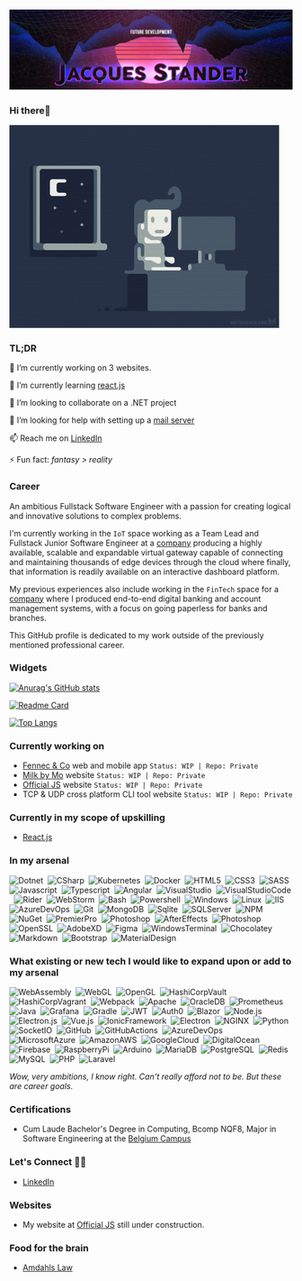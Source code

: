 ### ![officialjs-github-profile-header](./officialjs-github-profile-header-1080p.png)

### Hi there🤟

![night-coding](./night-coding.gif)

### TL;DR

🔭 I’m currently working on 3 websites.

🌱 I’m currently learning [react.js](https://reactjs.org/)

👯 I’m looking to collaborate on a .NET project

🤔 I’m looking for help with setting up a [mail server](https://hub.docker.com/r/mailserver/docker-mailserver/)

📫 Reach me on [LinkedIn](https://www.linkedin.com/in/jacques-stander/)

⚡ Fun fact: *fantasy > reality*

### Career

An ambitious Fullstack Software Engineer with a passion for creating logical and innovative solutions to complex problems.

I'm currently working in the `IoT` space working as a Team Lead and Fullstack Junior Software Engineer at a [company](https://www.iotnxt.com/) producing a highly available, scalable and expandable virtual gateway capable of connecting and maintaining thousands of edge devices through the cloud where finally, that information is readily available on an interactive dashboard platform.

My previous experiences also include working in the `FinTech` space for a [company](https://corporate.sybrin.com/) where I produced end-to-end digital banking and account management systems, with a focus on going paperless for banks and branches.

This GitHub profile is dedicated to my work outside of the previously mentioned professional career.

### Widgets

[![Anurag's GitHub stats](https://github-readme-stats.vercel.app/api?username=officialjs)](https://github.com/anuraghazra/github-readme-stats)

[![Readme Card](https://github-readme-stats.vercel.app/api/pin/?username=officialjs&repo=officialjs)](https://github.com/anuraghazra/github-readme-stats)

[![Top Langs](https://github-readme-stats.vercel.app/api/top-langs/?username=officialjs&layout=compact)](https://github.com/anuraghazra/github-readme-stats)

### Currently working on

* [Fennec & Co](https://fennecandco.co.za) web and mobile app `Status: WIP | Repo: Private`
* [Milk by Mo](https://milkbymo.co.za) website `Status: WIP | Repo: Private`
* [Official JS](https://officialjs.co.za) website `Status: WIP | Repo: Private`
* TCP & UDP cross platform CLI tool website `Status: WIP | Repo: Private`

### Currently in my scope of upskilling

* [React.js](https://reactjs.org/)

### In my arsenal

![Dotnet](https://img.shields.io/badge/-Dotnet-05122A?style=flat&logo=dotnet)&nbsp;
![CSharp](https://img.shields.io/badge/-CSharp-05122A?style=flat&logo=csharp)&nbsp;
![Kubernetes](https://img.shields.io/badge/-Kubernetes-05122A?style=flat&logo=kubernetes)&nbsp;
![Docker](https://img.shields.io/badge/-Docker-05122A?style=flat&logo=docker)&nbsp;
![HTML5](https://img.shields.io/badge/-HTML5-05122A?style=flat&logo=html5)&nbsp;
![CSS3](https://img.shields.io/badge/-CSS3-05122A?style=flat&logo=css3)&nbsp;
![SASS](https://img.shields.io/badge/-SASS-05122A?style=flat&logo=sass)&nbsp;
![Javascript](https://img.shields.io/badge/-Javascript-05122A?style=flat&logo=javascript)&nbsp;
![Typescript](https://img.shields.io/badge/-Typescript-05122A?style=flat&logo=typescript)&nbsp;
![Angular](https://img.shields.io/badge/-Angular-05122A?style=flat&logo=angular)&nbsp;
![VisualStudio](https://img.shields.io/badge/-VisualStudio-05122A?style=flat&logo=visualstudio)&nbsp;
![VisualStudioCode](https://img.shields.io/badge/-VisualStudioCode-05122A?style=flat&logo=visualstudiocode)&nbsp;
![Rider](https://img.shields.io/badge/-Rider-05122A?style=flat&logo=rider)&nbsp;
![WebStorm](https://img.shields.io/badge/-WebStorm-05122A?style=flat&logo=webstorm)&nbsp;
![Bash](https://img.shields.io/badge/-Bash-05122A?style=flat&logo=bash)&nbsp;
![Powershell](https://img.shields.io/badge/-Powershell-05122A?style=flat&logo=powershell)&nbsp;
![Windows](https://img.shields.io/badge/-Windows-05122A?style=flat&logo=windows)&nbsp;
![Linux](https://img.shields.io/badge/-Linux-05122A?style=flat&logo=linux)&nbsp;
![IIS](https://img.shields.io/badge/-IIS-05122A?style=flat&logo=iis)&nbsp;
![AzureDevOps](https://img.shields.io/badge/-AzureDevOps-05122A?style=flat&logo=azuredevops)&nbsp;
![Git](https://img.shields.io/badge/-Git-05122A?style=flat&logo=git)&nbsp;
![MongoDB](https://img.shields.io/badge/-MongoDB-05122A?style=flat&logo=mongodb)&nbsp;
![Sqlite](https://img.shields.io/badge/-Sqlite-05122A?style=flat&logo=sqlite)&nbsp;
![SQLServer](https://img.shields.io/badge/-SQLServer-05122A?style=flat&logo=sqlserver)&nbsp;
![NPM](https://img.shields.io/badge/-NPM-05122A?style=flat&logo=npm)&nbsp;
![NuGet](https://img.shields.io/badge/-NuGet-05122A?style=flat&logo=nuget)&nbsp;
![PremierPro](https://img.shields.io/badge/-PremierPro-05122A?style=flat&logo=adobepremierepro)&nbsp;
![Photoshop](https://img.shields.io/badge/-Photoshop-05122A?style=flat&logo=photoshop)&nbsp;
![AfterEffects](https://img.shields.io/badge/-AfterEffects-05122A?style=flat&logo=adobeaftereffects)&nbsp;
![Photoshop](https://img.shields.io/badge/-Photoshop-05122A?style=flat&logo=adobephotoshop)&nbsp;
![OpenSSL](https://img.shields.io/badge/-OpenSSL-05122A?style=flat&logo=openssl)&nbsp;
![AdobeXD](https://img.shields.io/badge/-AdobeXD-05122A?style=flat&logo=adobexd)&nbsp;
![Figma](https://img.shields.io/badge/-Figma-05122A?style=flat&logo=figma)&nbsp;
![WindowsTerminal](https://img.shields.io/badge/-WindowsTerminal-05122A?style=flat&logo=windowsterminal)&nbsp;
![Chocolatey](https://img.shields.io/badge/-Chocolatey-05122A?style=flat&logo=chocolatey)&nbsp;
![Markdown](https://img.shields.io/badge/-Markdown-05122A?style=flat&logo=markdown)&nbsp;
![Bootstrap](https://img.shields.io/badge/-Bootstrap-05122A?style=flat&logo=bootstrap)&nbsp;
![MaterialDesign](https://img.shields.io/badge/-MaterialDesign-05122A?style=flat&logo=materialdesign)&nbsp;

### What existing or new tech I would like to expand upon or add to my arsenal

![WebAssembly](https://img.shields.io/badge/-WebAssembly-05122A?style=flat&logo=webassembly)&nbsp;
![WebGL](https://img.shields.io/badge/-WebGL-05122A?style=flat&logo=webgl)&nbsp;
![OpenGL](https://img.shields.io/badge/-OpenGL-05122A?style=flat&logo=opengl)&nbsp;
![HashiCorpVault](https://img.shields.io/badge/-HashiCorpVault-05122A?style=flat&logo=vault)&nbsp;
![HashiCorpVagrant](https://img.shields.io/badge/-HashiCorpVagrant-05122A?style=flat&logo=vagrant)&nbsp;
![Webpack](https://img.shields.io/badge/-Webpack-05122A?style=flat&logo=webpack)&nbsp;
![Apache](https://img.shields.io/badge/-Apache-05122A?style=flat&logo=apache)&nbsp;
![OracleDB](https://img.shields.io/badge/-OracleDB-05122A?style=flat&logo=oracle)&nbsp;
![Prometheus](https://img.shields.io/badge/-Prometheus-05122A?style=flat&logo=prometheus)&nbsp;
![Java](https://img.shields.io/badge/-Java-05122A?style=flat&logo=java)&nbsp;
![Grafana](https://img.shields.io/badge/-Grafana-05122A?style=flat&logo=grafana)&nbsp;
![Gradle](https://img.shields.io/badge/-Gradle-05122A?style=flat&logo=gradle)&nbsp;
![JWT](https://img.shields.io/badge/-JWT-05122A?style=flat&logo=jsonwebtokens)&nbsp;
![Auth0](https://img.shields.io/badge/-Auth0-05122A?style=flat&logo=auth0)&nbsp;
![Blazor](https://img.shields.io/badge/-Blazor-05122A?style=flat&logo=blazor)&nbsp;
![Node.js](https://img.shields.io/badge/-Node.js-05122A?style=flat&logo=nodedotjs)&nbsp;
![Electron.js](https://img.shields.io/badge/-Electron.js-05122A?style=flat&logo=electron)&nbsp;
![Vue.js](https://img.shields.io/badge/-Vue.js-05122A?style=flat&logo=vuedotjs)&nbsp;
![IonicFramework](https://img.shields.io/badge/-IonicFramework-05122A?style=flat&logo=ionic)&nbsp;
![Electron](https://img.shields.io/badge/-Electron-05122A?style=flat&logo=electron)&nbsp;
![NGINX](https://img.shields.io/badge/-NGINX-05122A?style=flat&logo=nginx)&nbsp;
![Python](https://img.shields.io/badge/-Python-05122A?style=flat&logo=python)&nbsp;
![SocketIO](https://img.shields.io/badge/-SocketIO-05122A?style=flat&logo=socketdotio)&nbsp;
![GitHub](https://img.shields.io/badge/-GitHub-05122A?style=flat&logo=github)&nbsp;
![GitHubActions](https://img.shields.io/badge/-GitHubActions-05122A?style=flat&logo=githubactions)&nbsp;
![AzureDevOps](https://img.shields.io/badge/-AzureDevOps-05122A?style=flat&logo=nginx)&nbsp;
![MicrosoftAzure](https://img.shields.io/badge/-MicrosoftAzure-05122A?style=flat&logo=microsoftazure)&nbsp;
![AmazonAWS](https://img.shields.io/badge/-AmazonAWS-05122A?style=flat&logo=amazonaws)&nbsp;
![GoogleCloud](https://img.shields.io/badge/-GoogleCloud-05122A?style=flat&logo=googlecloud)&nbsp;
![DigitalOcean](https://img.shields.io/badge/-DigitalOcean-05122A?style=flat&logo=digitalocean)&nbsp;
![Firebase](https://img.shields.io/badge/-Firebase-05122A?style=flat&logo=firebase)&nbsp;
![RaspberryPi](https://img.shields.io/badge/-RaspberryPi-05122A?style=flat&logo=raspberrypi)&nbsp;
![Arduino](https://img.shields.io/badge/-RaspberryPi-05122A?style=flat&logo=arduino)&nbsp;
![MariaDB](https://img.shields.io/badge/-MariaDB-05122A?style=flat&logo=mariadb)&nbsp;
![PostgreSQL](https://img.shields.io/badge/-PostgreSQL-05122A?style=flat&logo=postgresql)&nbsp;
![Redis](https://img.shields.io/badge/-Redis-05122A?style=flat&logo=redis)&nbsp;
![MySQL](https://img.shields.io/badge/-MySQL-05122A?style=flat&logo=mysql)&nbsp;
![PHP](https://img.shields.io/badge/-PHP-05122A?style=flat&logo=php)&nbsp;
![Laravel](https://img.shields.io/badge/-Laravel-05122A?style=flat&logo=laravel)&nbsp;

*Wow, very ambitions, I know right. Can't really afford not to be. But these are career goals.*

### Certifications

* Cum Laude Bachelor's Degree in Computing, Bcomp NQF8, Major in Software Engineering at the [Belgium Campus](https://www.belgiumcampus.ac.za/)

### Let's Connect 🤜🤛

* [LinkedIn](https://www.linkedin.com/in/jacques-stander/)

### Websites

* My website at [Official JS](https://officialjs.co.za/) still under construction.

### Food for the brain

* [Amdahls Law](https://whatis.techtarget.com/definition/Amdahls-law)
